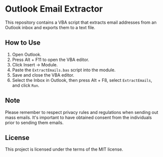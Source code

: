 # Outlook Email Extractor

This repository contains a VBA script that extracts email addresses from an Outlook inbox and exports them to a text file. 

## How to Use

1. Open Outlook.
2. Press Alt + F11 to open the VBA editor.
3. Click Insert -> Module.
4. Paste the `ExtractEmails.bas` script into the module.
5. Save and close the VBA editor.
6. Select the Inbox in Outlook, then press Alt + F8, select `ExtractEmails`, and click `Run`.

## Note

Please remember to respect privacy rules and regulations when sending out mass emails. It's important to have obtained consent from the individuals prior to sending them emails.

## License

This project is licensed under the terms of the MIT license.
